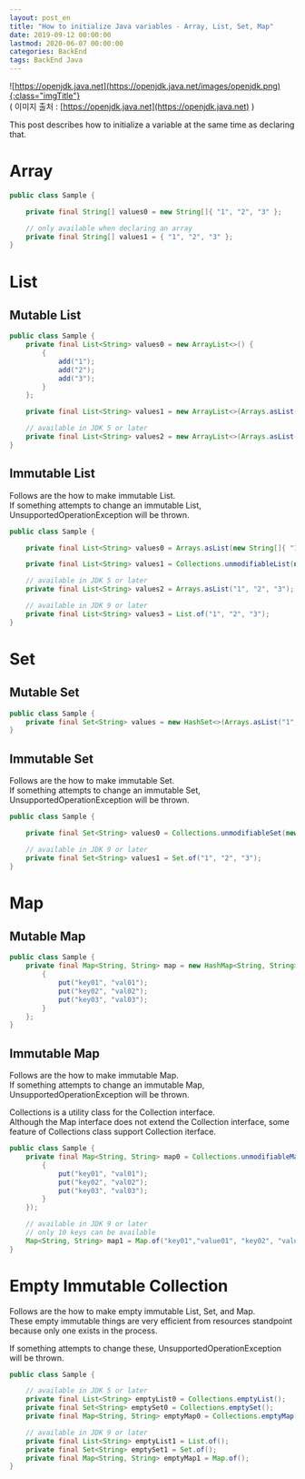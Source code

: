 ```yaml
---
layout: post_en
title: "How to initialize Java variables - Array, List, Set, Map"
date: 2019-09-12 00:00:00
lastmod: 2020-06-07 00:00:00
categories: BackEnd
tags: BackEnd Java
---
```


![https://openjdk.java.net](https://openjdk.java.net/images/openjdk.png){:class="imgTitle"}  
( 이미지 출처 : [https://openjdk.java.net](https://openjdk.java.net) )  


This post describes how to initialize a variable at the same time as declaring that.  

<!--more-->

# Array

~~~java
public class Sample {

    private final String[] values0 = new String[]{ "1", "2", "3" };

    // only available when declaring an array
    private final String[] values1 = { "1", "2", "3" };
}
~~~

# List

## Mutable List

~~~java
public class Sample {
    private final List<String> values0 = new ArrayList<>() {
        {
            add("1");
            add("2");
            add("3");
        }
    };

    private final List<String> values1 = new ArrayList<>(Arrays.asList(new String[]{ "1", "2", "3" }));

    // available in JDK 5 or later
    private final List<String> values2 = new ArrayList<>(Arrays.asList("1", "2", "3"));
}
~~~

## Immutable List

Follows are the how to make immutable List.  
If something attempts to change an immutable List, UnsupportedOperationException will be thrown.  

~~~java
public class Sample {

    private final List<String> values0 = Arrays.asList(new String[]{ "1", "2", "3" });

    private final List<String> values1 = Collections.unmodifiableList(new ArrayList<>(values0));

    // available in JDK 5 or later
    private final List<String> values2 = Arrays.asList("1", "2", "3");

    // available in JDK 9 or later
    private final List<String> values3 = List.of("1", "2", "3");
}
~~~

# Set

## Mutable Set

~~~java
public class Sample {
    private final Set<String> values = new HashSet<>(Arrays.asList("1", "2", "3"));
}
~~~

## Immutable Set

Follows are the how to make immutable Set.  
If something attempts to change an immutable Set, UnsupportedOperationException will be thrown.  


~~~java
public class Sample {

    private final Set<String> values0 = Collections.unmodifiableSet(new HashSet<String>(Arrays.asList("1", "2", "3")));

    // available in JDK 9 or later
    private final Set<String> values1 = Set.of("1", "2", "3");
}
~~~

# Map

## Mutable Map

~~~java
public class Sample {
    private final Map<String, String> map = new HashMap<String, String>() {
        {
            put("key01", "val01");
            put("key02", "val02");
            put("key03", "val03");
        }
    };
}
~~~

## Immutable Map

Follows are the how to make immutable Map.  
If something attempts to change an immutable Map, UnsupportedOperationException will be thrown.  

Collections is a utility class for the Collection interface.  
Although the Map interface does not extend the Collection interface, some feature of Collections class support Collection iterface.  

~~~java
public class Sample {
    private final Map<String, String> map0 = Collections.unmodifiableMap(new HashMap<String, String>() {
        {
            put("key01", "val01");
            put("key02", "val02");
            put("key03", "val03");
        }
    });

    // available in JDK 9 or later
    // only 10 keys can be available
    Map<String, String> map1 = Map.of("key01","value01", "key02", "value02");
}
~~~


# Empty Immutable Collection

Follows are the how to make empty immutable List, Set, and Map.  
These empty immutable things are very efficient from resources standpoint because only one exists in the process.  

If something attempts to change these, UnsupportedOperationException will be thrown.  

~~~java
public class Sample {

    // available in JDK 5 or later
    private final List<String> emptyList0 = Collections.emptyList();
    private final Set<String> emptySet0 = Collections.emptySet();
    private final Map<String, String> emptyMap0 = Collections.emptyMap();

    // available in JDK 9 or later
    private final List<String> emptyList1 = List.of();
    private final Set<String> emptySet1 = Set.of();
    private final Map<String, String> emptyMap1 = Map.of();
}
~~~







